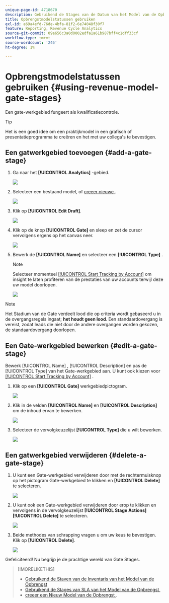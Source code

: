 ```yaml
---
unique-page-id: 4718670
description: Gebruikend de Stages van de Datum van het Model van de Opbrengst - de Documenten van Marketo - productdocumentatie
title: Opbrengstmodelstatussen gebruiken
exl-id: a69a4efd-76de-4bfa-81f2-6e74048f30f7
feature: Reporting, Revenue Cycle Analytics
source-git-commit: 09a656c3a0d0002edfa1a61b987bff4c1dff33cf
workflow-type: tm+mt
source-wordcount: '246'
ht-degree: 1%

---
```


# Opbrengstmodelstatussen gebruiken {#using-revenue-model-gate-stages}

Een gate-werkgebied fungeert als kwalificatiecontrole.

>[!TIP]
>
>Het is een goed idee om een praktijkmodel in een grafisch of presentatieprogramma te creëren en het met uw collega&#39;s te bevestigen.

## Een gatwerkgebied toevoegen {#add-a-gate-stage}

1. Ga naar het **[!UICONTROL Analytics]** -gebied.

   ![](assets/image2015-4-27-23-3a27-3a43.png)

1. Selecteer een bestaand model, of [&#x200B; creeer nieuwe &#x200B;](/help/marketo/product-docs/reporting/revenue-cycle-analytics/revenue-cycle-models/create-a-new-revenue-model.md).

   ![](assets/image2015-4-27-15-3a6-3a30.png)

1. Klik op **[!UICONTROL Edit Draft]**.

   ![](assets/image2015-4-27-12-3a10-3a49.png)

1. Klik op de knop **[!UICONTROL Gate]** en sleep en zet de cursor vervolgens ergens op het canvas neer.

   ![](assets/image2015-4-27-16-3a54-3a19.png)

1. Bewerk de **[!UICONTROL Name]** en selecteer een **[!UICONTROL Type]** .

   >[!NOTE]
   >
   >Selecteer momenteel [[!UICONTROL Start Tracking by Account]](/help/marketo/product-docs/reporting/revenue-cycle-analytics/revenue-cycle-models/start-tracking-by-account-in-the-revenue-modeler.md) om insight te laten profiteren van de prestaties van uw accounts terwijl deze uw model doorlopen.

   ![](assets/image2015-4-28-12-3a1-3a7.png)

>[!NOTE]
>
>Het Stadium van de Gate verdeelt lood die op criteria wordt gebaseerd u in de overgangsregels ingaat; **het houdt geen lood**. Een standaardovergang is vereist, zodat leads die niet door de andere overgangen worden gekozen, de standaardovergang doorlopen.

## Een Gate-werkgebied bewerken {#edit-a-gate-stage}

Bewerk [!UICONTROL Name] , [!UICONTROL Description] en pas de [!UICONTROL Type] van het Gate-werkgebied aan. U kunt ook kiezen voor [[!UICONTROL Start Tracking by Account]](/help/marketo/product-docs/reporting/revenue-cycle-analytics/revenue-cycle-models/start-tracking-by-account-in-the-revenue-modeler.md) .

1. Klik op een **[!UICONTROL Gate]** werkgebiedpictogram.

   ![](assets/image2015-4-27-17-3a11-3a41.png)

1. Klik in de velden **[!UICONTROL Name]** en **[!UICONTROL Description]** om de inhoud ervan te bewerken.

   ![](assets/image2015-4-28-12-3a17-3a22.png)

1. Selecteer de vervolgkeuzelijst **[!UICONTROL Type]** die u wilt bewerken.

   ![](assets/image2015-4-27-17-3a14-3a7.png)

## Een gatwerkgebied verwijderen {#delete-a-gate-stage}

1. U kunt een Gate-werkgebied verwijderen door met de rechtermuisknop op het pictogram Gate-werkgebied te klikken en **[!UICONTROL Delete]** te selecteren.

   ![](assets/image2015-4-28-12-3a30-3a19.png)

1. U kunt ook een Gate-werkgebied verwijderen door erop te klikken en vervolgens in de vervolgkeuzelijst **[!UICONTROL Stage Actions]** **[!UICONTROL Delete]** te selecteren.

   ![](assets/image2015-4-28-12-3a56-3a28.png)

1. Beide methodes van schrapping vragen u om uw keus te bevestigen. Klik op **[!UICONTROL Delete]**.

   ![](assets/image2015-4-28-12-3a52-3a22.png)

Gefeliciteerd! Nu begrijp je de prachtige wereld van Gate Stages.

>[!MORELIKETHIS]
>
>* [&#x200B; Gebruikend de Staven van de Inventaris van het Model van de Opbrengst &#x200B;](/help/marketo/product-docs/reporting/revenue-cycle-analytics/revenue-cycle-models/using-revenue-model-inventory-stages.md)
>* [&#x200B; Gebruikend de Stages van SLA van het Model van de Opbrengst &#x200B;](/help/marketo/product-docs/reporting/revenue-cycle-analytics/revenue-cycle-models/using-revenue-model-sla-stages.md)
>* [&#x200B; creeer een Nieuw Model van de Opbrengst &#x200B;](/help/marketo/product-docs/reporting/revenue-cycle-analytics/revenue-cycle-models/create-a-new-revenue-model.md).
